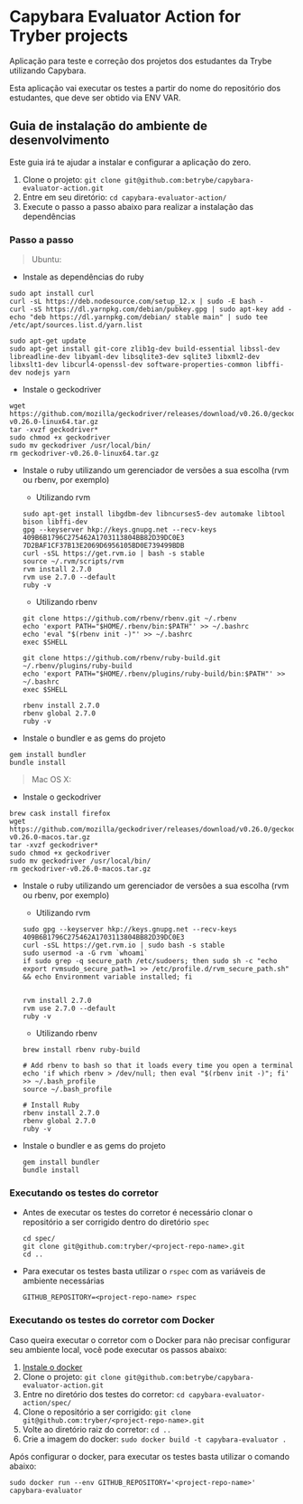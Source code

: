 # Capybara Evaluator Action for Tryber projects

Aplicação para teste e correção dos projetos dos estudantes da Trybe utilizando Capybara.

Esta aplicação vai executar os testes a partir do nome do repositório dos estudantes, que deve ser obtido via ENV VAR.

## Guia de instalação do ambiente de desenvolvimento

Este guia irá te ajudar a instalar e configurar a aplicação do zero.

1. Clone o projeto: `git clone git@github.com:betrybe/capybara-evaluator-action.git`
2. Entre em seu diretório: `cd capybara-evaluator-action/`
3. Execute o passo a passo abaixo para realizar a instalação das dependências

### Passo a passo

> Ubuntu:

- Instale as dependências do ruby

```
sudo apt install curl
curl -sL https://deb.nodesource.com/setup_12.x | sudo -E bash -
curl -sS https://dl.yarnpkg.com/debian/pubkey.gpg | sudo apt-key add -
echo "deb https://dl.yarnpkg.com/debian/ stable main" | sudo tee /etc/apt/sources.list.d/yarn.list

sudo apt-get update
sudo apt-get install git-core zlib1g-dev build-essential libssl-dev libreadline-dev libyaml-dev libsqlite3-dev sqlite3 libxml2-dev libxslt1-dev libcurl4-openssl-dev software-properties-common libffi-dev nodejs yarn
```

- Instale o geckodriver

```
wget https://github.com/mozilla/geckodriver/releases/download/v0.26.0/geckodriver-v0.26.0-linux64.tar.gz
tar -xvzf geckodriver*
sudo chmod +x geckodriver
sudo mv geckodriver /usr/local/bin/
rm geckodriver-v0.26.0-linux64.tar.gz
```

- Instale o ruby utilizando um gerenciador de versões a sua escolha (rvm ou rbenv, por exemplo)

    - Utilizando rvm

    ```
    sudo apt-get install libgdbm-dev libncurses5-dev automake libtool bison libffi-dev
    gpg --keyserver hkp://keys.gnupg.net --recv-keys 409B6B1796C275462A1703113804BB82D39DC0E3 7D2BAF1CF37B13E2069D6956105BD0E739499BDB
    curl -sSL https://get.rvm.io | bash -s stable
    source ~/.rvm/scripts/rvm
    rvm install 2.7.0
    rvm use 2.7.0 --default
    ruby -v
    ```

    - Utilizando rbenv

    ```
    git clone https://github.com/rbenv/rbenv.git ~/.rbenv
    echo 'export PATH="$HOME/.rbenv/bin:$PATH"' >> ~/.bashrc
    echo 'eval "$(rbenv init -)"' >> ~/.bashrc
    exec $SHELL

    git clone https://github.com/rbenv/ruby-build.git ~/.rbenv/plugins/ruby-build
    echo 'export PATH="$HOME/.rbenv/plugins/ruby-build/bin:$PATH"' >> ~/.bashrc
    exec $SHELL

    rbenv install 2.7.0
    rbenv global 2.7.0
    ruby -v
    ```

- Instale o bundler e as gems do projeto

```
gem install bundler
bundle install
```

> Mac OS X:

- Instale o geckodriver

```
brew cask install firefox
wget https://github.com/mozilla/geckodriver/releases/download/v0.26.0/geckodriver-v0.26.0-macos.tar.gz
tar -xvzf geckodriver*
sudo chmod +x geckodriver
sudo mv geckodriver /usr/local/bin/
rm geckodriver-v0.26.0-macos.tar.gz
```

- Instale o ruby utilizando um gerenciador de versões a sua escolha (rvm ou rbenv, por exemplo)

    - Utilizando rvm

    ```
    sudo gpg --keyserver hkp://keys.gnupg.net --recv-keys 409B6B1796C275462A1703113804BB82D39DC0E3
    curl -sSL https://get.rvm.io | sudo bash -s stable
    sudo usermod -a -G rvm `whoami`
    if sudo grep -q secure_path /etc/sudoers; then sudo sh -c "echo export rvmsudo_secure_path=1 >> /etc/profile.d/rvm_secure_path.sh" && echo Environment variable installed; fi


    rvm install 2.7.0
    rvm use 2.7.0 --default
    ruby -v
    ```

    - Utilizando rbenv

    ```
    brew install rbenv ruby-build

    # Add rbenv to bash so that it loads every time you open a terminal
    echo 'if which rbenv > /dev/null; then eval "$(rbenv init -)"; fi' >> ~/.bash_profile
    source ~/.bash_profile

    # Install Ruby
    rbenv install 2.7.0
    rbenv global 2.7.0
    ruby -v
    ```

- Instale o bundler e as gems do projeto

    ```
    gem install bundler
    bundle install
    ```

### Executando os testes do corretor

- Antes de executar os testes do corretor é necessário clonar o repositório a ser corrigido dentro do diretório `spec`

    ```
    cd spec/
    git clone git@github.com:tryber/<project-repo-name>.git
    cd ..
    ```

- Para executar os testes basta utilizar o `rspec` com as variáveis de ambiente necessárias

    ```
    GITHUB_REPOSITORY=<project-repo-name> rspec
    ```

### Executando os testes do corretor com Docker

Caso queira executar o corretor com o Docker para não precisar configurar seu ambiente local, você pode executar os passos abaixo:

1. [Instale o docker](https://docs.docker.com/install/)
2. Clone o projeto: `git clone git@github.com:betrybe/capybara-evaluator-action.git`
3. Entre no diretório dos testes do corretor: `cd capybara-evaluator-action/spec/`
4. Clone o repositório a ser corrigido: `git clone git@github.com:tryber/<project-repo-name>.git`
5. Volte ao diretório raiz do corretor: `cd ..`
6. Crie a imagem do docker: `sudo docker build -t capybara-evaluator .`

Após configurar o docker, para executar os testes basta utilizar o comando abaixo:

```
sudo docker run --env GITHUB_REPOSITORY='<project-repo-name>' capybara-evaluator
```
